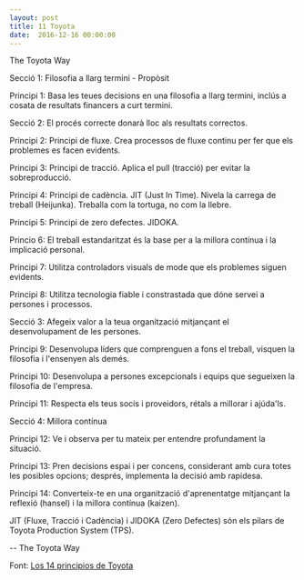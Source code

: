 ```yaml
---
layout: post
title: 11 Toyota
date:  2016-12-16 00:00:00
---
```


The Toyota Way

Secció 1: Filosofia a llarg termini - Propòsit

Principi 1: Basa les teues decisions en una filosofia a llarg termini, inclús a cosata de resultats financers a curt termini.

Secció 2: El procés correcte donarà lloc als resultats correctos.

Principi 2: Principi de fluxe. Crea processos de fluxe continu per fer que els problemes es facen evidents.

Principi 3: Principi de tracció. Aplica el pull (tracció) per evitar la sobreproducció.

Principi 4: Principi de cadència. JIT (Just In Time). Nivela la carrega de treball (Heijunka). Treballa com la tortuga, no com la llebre.

Principi 5: Principi de zero defectes. JIDOKA.

Princio 6: El treball estandaritzat és la base per a la millora contínua i la implicació personal.

Principi 7: Utilitza controladors visuals de mode que els problemes siguen evidents.

Principi 8: Utilitza tecnologia fiable i constrastada que dóne servei a persones i processos.

Secció 3: Afegeix valor a la teua organització mitjançant el desenvolupament de les persones.

Principi 9: Desenvolupa líders que comprenguen a fons el treball, visquen la filosofia i l'ensenyen als demés.

Principi 10: Desenvolupa a persones excepcionals i equips que segueixen la filosofia de l'empresa.

Principi 11: Respecta els teus socis i proveidors, rétals a millorar i ajúda'ls.

Secció 4: Millora contínua

Principi 12: Ve i observa per tu mateix per entendre profundament la situació.

Principi 13: Pren decisions espai i per concens, considerant amb cura totes les posibles opcions; després, implementa la decisió amb rapidesa.

Principi 14: Converteix-te en una organització d'aprenentatge mitjançant la reflexió (hansel) i la millora contínua (kaizen).

JIT (Fluxe, Tracció i Cadència) i JIDOKA (Zero Defectes) són els pilars de Toyota Production System (TPS).

-- The Toyota Way

Font: [Los 14 principios de Toyota](http://www.leanroots.com/toyota-way.html)
